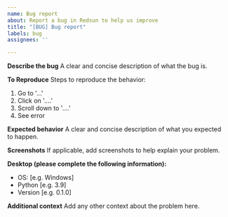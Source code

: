 ```yaml
---
name: Bug report
about: Report a bug in Redsun to help us improve
title: "[BUG] Bug report"
labels: bug
assignees: ''

---
```


**Describe the bug**
A clear and concise description of what the bug is.

**To Reproduce**
Steps to reproduce the behavior:
1. Go to '...'
2. Click on '....'
3. Scroll down to '....'
4. See error

**Expected behavior**
A clear and concise description of what you expected to happen.

**Screenshots**
If applicable, add screenshots to help explain your problem.

**Desktop (please complete the following information):**
 - OS: [e.g. Windows]
 - Python [e.g. 3.9]
 - Version [e.g. 0.1.0]

**Additional context**
Add any other context about the problem here.
